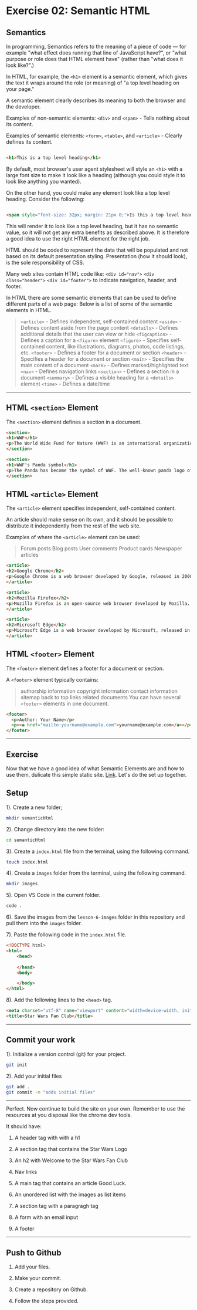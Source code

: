 # Exercise 02: Semantic HTML

## Semantics

In programming, Semantics refers to the meaning of a piece of code — for example "what effect does running that line of JavaScript have?", or "what purpose or role does that HTML element have" (rather than "what does it look like?".)

In HTML, for example, the ```<h1>``` element is a semantic element, which gives the text it wraps around the role (or meaning) of "a top level heading on your page."

A semantic element clearly describes its meaning to both the browser and the developer.

Examples of non-semantic elements: ```<div>``` and ```<span>``` - Tells nothing about its content.

Examples of semantic elements: ```<form>```, ```<table>```, and ```<article>``` - Clearly defines its content.

```html

<h1>This is a top level heading</h1>

```

By default, most browser's user agent stylesheet will style an ```<h1>``` with a large font size to make it look like a heading (although you could style it to look like anything you wanted).

On the other hand, you could make any element look like a top level heading. Consider the following:

```html

<span style="font-size: 32px; margin: 21px 0;">Is this a top level heading?</span>

```

This will render it to look like a top level heading, but it has no semantic value, so it will not get any extra benefits as described above. It is therefore a good idea to use the right HTML element for the right job.

HTML should be coded to represent the data that will be populated and not based on its default presentation styling. Presentation (how it should look), is the sole responsibility of CSS.

Many web sites contain HTML code like: ```<div id="nav">``` ```<div class="header">``` ```<div id="footer">``` to indicate navigation, header, and footer.

In HTML there are some semantic elements that can be used to define different parts of a web page:
Below is a list of some of the semantic elements in HTML.

> ```<article>``` - Defines independent, self-contained content
> ```<aside>``` - Defines content aside from the page content
> ```<details>``` - Defines additional details that the user can view or hide
> ```<figcaption>``` - Defines a caption for a ```<figure>``` element
> ```<figure>``` - Specifies self-contained content, like illustrations, diagrams, photos, code listings, etc.
>```<footer>``` - Defines a footer for a document or section
>```<header>``` - Specifies a header for a document or section
>```<main>``` - Specifies the main content of a document
>```<mark>``` - Defines marked/highlighted text
>```<nav>``` - Defines navigation links
>```<section>``` - Defines a section in a document
>```<summary>``` - Defines a visible heading for a ```<details>``` element
>```<time>``` - Defines a date/time

---

## HTML ```<section>``` Element

The ```<section>``` element defines a section in a document.

```html
<section>
<h1>WWF</h1>
<p>The World Wide Fund for Nature (WWF) is an international organization working on issues regarding the conservation, research and restoration of the environment, formerly named the World Wildlife Fund. WWF was founded in 1961.</p>
</section>

<section>
<h1>WWF's Panda symbol</h1>
<p>The Panda has become the symbol of WWF. The well-known panda logo of WWF originated from a panda named Chi Chi that was transferred from the Beijing Zoo to the London Zoo in the same year of the establishment of WWF.</p>
</section>
```

## HTML ```<article>``` Element

The ```<article>``` element specifies independent, self-contained content.

An article should make sense on its own, and it should be possible to distribute it independently from the rest of the web site.

Examples of where the ```<article>``` element can be used:

> Forum posts
> Blog posts
> User comments
> Product cards
> Newspaper articles

```html
<article>
<h2>Google Chrome</h2>
<p>Google Chrome is a web browser developed by Google, released in 2008. Chrome is the world's most popular web browser today!</p>
</article>

<article>
<h2>Mozilla Firefox</h2>
<p>Mozilla Firefox is an open-source web browser developed by Mozilla. Firefox has been the second most popular web browser since January, 2018.</p>
</article>

<article>
<h2>Microsoft Edge</h2>
<p>Microsoft Edge is a web browser developed by Microsoft, released in 2015. Microsoft Edge replaced Internet Explorer.</p>
</article>
```

## HTML ```<footer>``` Element

The ```<footer>``` element defines a footer for a document or section.

A ```<footer>``` element typically contains:

> authorship information
> copyright information
> contact information
> sitemap
> back to top links
> related documents
> You can have several ```<footer>``` elements in one document.

```html
<footer>
  <p>Author: Your Name</p>
  <p><a href="mailto:yourname@example.com">yourname@example.com</a></p>
</footer>
```

---

## Exercise

Now that we have  a good idea of what Semantic Elements are and how to use them, dulicate this simple static site. [Link](https://yahshemi.github.io/Star-Wars-Fan-Club/index.html). Let's do the set up together.

## Setup

1). Create a new folder;

```sh
mkdir semanticHtml
```

2). Change directory into the new folder:

```sh
cd semanticHtml
```

3). Create a `index.html` file from the terminal, using the following command.

```sh
touch index.html
```

4). Create a `images` folder from the terminal, using the following command.

```sh
mkdir images
```

5). Open VS Code in the current folder.

```sh
code .
```

6). Save the images from the `lesson-6-images` folder in this repository and pull them into the `images` folder.

7). Paste the following code in the ```index.html``` file.

```html
<!DOCTYPE html>
<html> 
    <head>
            
    </head>
    <body>

    </body>
</html>
```

8). Add the following lines to the ```<head>``` tag.

```html
<meta charset="utf-8" name="viewport" content="width=device-width, initial-scale=1.0" />
<title>Star Wars Fan Club</title>
```

---

## Commit your work

1). Initialize a version control (git) for your project.

```sh
git init
```

2). Add your initial files

```sh
git add .
git commit -m "adds initial files"
```

---

Perfect. Now continue to build the site on your own. Remember to use the resources at you disposal like the chrome dev tools.

It should have:

1. A header tag with with a h1

2. A section tag that contains the Star Wars Logo

3. An h2 with Welcome to the Star Wars Fan Club

4. Nav links

5. A main tag that contains an article
Good Luck.

6. An unordered list with the images as list items

7. A section tag with a paragragh tag

8. A form with an email input

9. A footer

---

## Push to Github

1. Add your files.

2. Make your commit.

3. Create a repository on Github.

4. Follow the steps provided.
